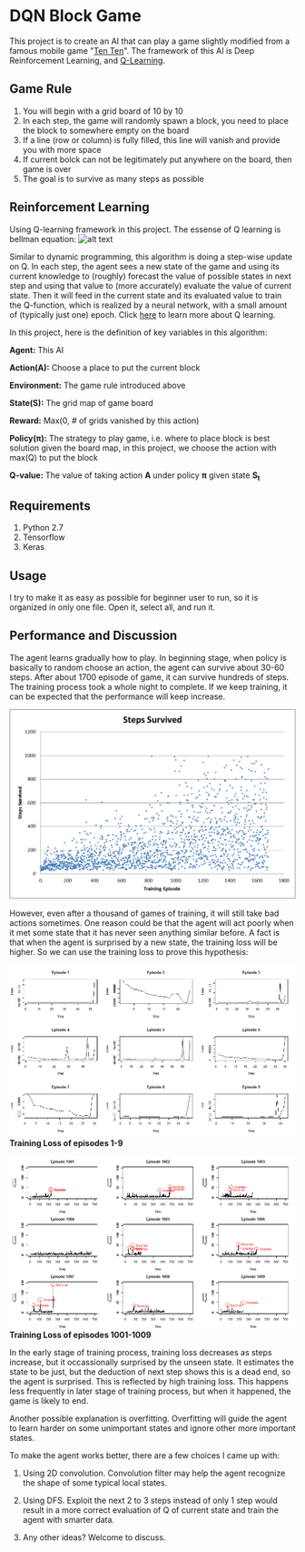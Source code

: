 # DQN Block Game

This project is to create an AI that can play a game slightly modified from a famous mobile game "[Ten Ten](https://play.google.com/store/apps/details?id=com.gramgames.tenten&hl=en_US)". The framework of this AI is Deep Reinforcement Learning, and [Q-Learning](https://en.wikipedia.org/wiki/Q-learning).

## Game Rule
1. You will begin with a grid board of 10 by 10
2. In each step, the game will randomly spawn a block, you need to place the block to somewhere empty on the board
3. If a line (row or column) is fully filled, this line will vanish and provide you with more space
4. If current bolck can not be legitimately put anywhere on the board, then game is over
5. The goal is to survive as many steps as possible

## Reinforcement Learning
Using Q-learning framework in this project. The essense of Q learning is bellman equation:
![alt text](https://wikimedia.org/api/rest_v1/media/math/render/svg/47fa1e5cf8cf75996a777c11c7b9445dc96d4637)

Similar to dynamic programming, this algorithm is doing a step-wise update on Q. In each step, the agent sees a new state of the game and using its current knowledge to (roughly) forecast the value of possible states in next step and using that value to (more accurately) evaluate the value of current state. Then it will feed in the current state and its evaluated value to train the Q-function, which is realized by a neural network, with a small amount of (typically just one) epoch. Click [here](https://en.wikipedia.org/wiki/Q-learning) to learn more about Q learning.

In this project, here is the definition of key variables in this algorithm:

**Agent:** This AI

**Action(A):** Choose a place to put the current block

**Environment:** The game rule introduced above

**State(S):** The grid map of game board

**Reward:** Max(0, # of grids vanished by this action)

**Policy(π):** The strategy to play game, i.e. where to place block is best solution given the board map, in this project, we choose the action with max(Q) to put the block

**Q-value:** The value of taking action **A** under policy **π** given state **S<sub>t</sub>**

## Requirements ##
1. Python 2.7
2. Tensorflow
3. Keras

## Usage ##
I try to make it as easy as possible for beginner user to run, so it is organized in only one file. Open it, select all, and run it.

## Performance and Discussion

The agent learns gradually how to play. In beginning stage, when policy is basically to random choose an action, the agent can survive about 30-60 steps. After about 1700 episode of game, it can survive hundreds of steps. The training process took a whole night to complete. If we keep training, it can be expected that the performance will keep increase.


![alt text](https://github.com/Guanzy2224/DQN-Block-Game/blob/master/Analysis/Steps%20survived.png)

However, even after a thousand of games of training, it will still take bad actions sometimes. One reason could be that the agent will act poorly when it met some state that it has never seen anything similar before. A fact is that when the agent is surprised by a new state, the training loss will be higher. So we can use the training loss to prove this hypothesis:

![alt text](https://github.com/Guanzy2224/DQN-Block-Game/blob/master/Analysis/Episode%201%20-%209.png)
**Training Loss of episodes 1-9**


![alt text](https://github.com/Guanzy2224/DQN-Block-Game/blob/master/Analysis/Episode%201001%20-%201009.png)
**Training Loss of episodes 1001-1009**


In the early stage of training process, training loss decreases as steps increase, but it occassionally surprised by the unseen state. It estimates the state to be just, but the deduction of next step shows this is a dead end, so the agent is surprised. This is reflected by high training loss. This happens less frequently in later stage of training process, but when it happened, the game is likely to end.

Another possible explanation is overfitting. Overfitting will guide the agent to learn harder on some unimportant states and ignore other more important states.

To make the agent works better, there are a few choices I came up with:

1. Using 2D convolution. Convolution filter may help the agent recognize the shape of some typical local states.

2. Using DFS. Exploit the next 2 to 3 steps instead of only 1 step would result in a more correct evaluation of Q of current state and train the agent with smarter data.

3. Any other ideas? Welcome to discuss.
